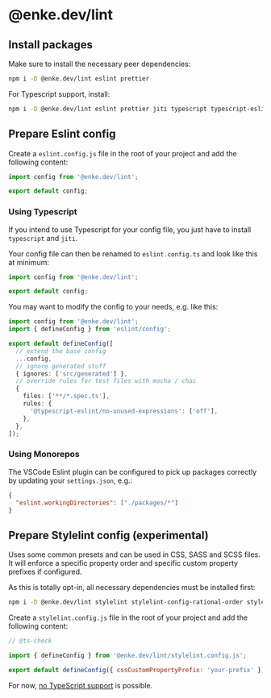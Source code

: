 # @enke.dev/lint

## Install packages

Make sure to install the necessary peer dependencies:

```bash
npm i -D @enke.dev/lint eslint prettier
```

For Typescript support, install:

```bash
npm i -D @enke.dev/lint eslint prettier jiti typescript typescript-eslint
```

## Prepare Eslint config

Create a `eslint.config.js` file in the root of your project and add the following content:

```js
import config from '@enke.dev/lint';

export default config;
```

### Using Typescript

If you intend to use Typescript for your config file, you just have to install `typescript` and `jiti`.

Your config file can then be renamed to `eslint.config.ts` and look like this at minimum:

```ts
import config from '@enke.dev/lint';

export default config;
```

You may want to modify the config to your needs, e.g. like this:

```ts
import config from '@enke.dev/lint';
import { defineConfig } from 'eslint/config';

export default defineConfig([
  // extend the base config
  ...config,
  // ignore generated stuff
  { ignores: ['src/generated'] },
  // override rules for test files with mocha / chai
  {
    files: ['**/*.spec.ts'],
    rules: {
      '@typescript-eslint/no-unused-expressions': ['off'],
    },
  },
]);
```

### Using Monorepos

The VSCode Eslint plugin can be configured to pick up packages correctly by updating your `settings.json`, e.g.:

```json
{
  "eslint.workingDirectories": ["./packages/*"]
}
```

## Prepare Stylelint config (experimental)

Uses some common presets and can be used in CSS, SASS and SCSS files.\
It will enforce a specific property order and specific custom property prefixes if configured.

As this is totally opt-in, all necessary dependencies must be installed first:

```bash
npm i -D @enke.dev/lint stylelint stylelint-config-rational-order stylelint-config-standard-scss stylelint-order
```

Create a `stylelint.config.js` file in the root of your project and add the following content:

```js
// @ts-check

import { defineConfig } from '@enke.dev/lint/stylelint.config.js';

export default defineConfig({ cssCustomPropertyPrefix: 'your-prefix' });
```

For now, [no TypeScript support](https://github.com/stylelint/stylelint/issues/4940) is possible.
